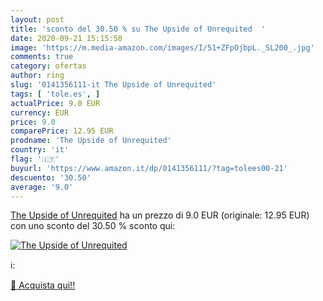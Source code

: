 ```yaml
---
layout: post
title: 'sconto del 30.50 % su The Upside of Unrequited  '
date: 2020-09-21 15:15:58
image: 'https://m.media-amazon.com/images/I/51+ZFpOjbpL._SL200_.jpg'
comments: true
category: ofertas
author: ring
slug: '0141356111-it The Upside of Unrequited'
tags: [ 'tole.es', ]
actualPrice: 9.0 EUR
currency: EUR
price: 9.0
comparePrice: 12.95 EUR
prodname: 'The Upside of Unrequited'
country: 'it'
flag: '🇮🇹'
buyurl: 'https://www.amazon.it/dp/0141356111/?tag=tolees00-21'
descuento: '30.50'
average: '9.0'
---
```


[The Upside of Unrequited](https://www.amazon.it/dp/0141356111/?tag=tolees00-21) ha un prezzo di 9.0 EUR (originale: 12.95 EUR) con uno sconto del 30.50 % sconto qui:

[![The Upside of Unrequited](https://m.media-amazon.com/images/I/51+ZFpOjbpL._SL200_.jpg)](https://www.amazon.it/dp/0141356111/?tag=tolees00-21)

ℹ️:


[🛒 Acquista qui!!](https://www.amazon.it/dp/0141356111/?tag=tolees00-21)
